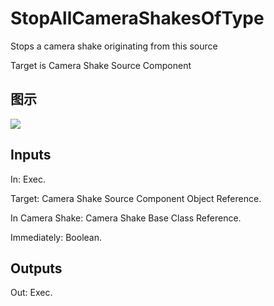 # StopAllCameraShakesOfType

Stops a camera shake originating from this source

Target is Camera Shake Source Component

## 图示

![]($-20221218-18142047.png)

## Inputs

In: Exec.

Target: Camera Shake Source Component Object Reference.

In Camera Shake: Camera Shake Base Class Reference.

Immediately: Boolean.  

## Outputs

Out: Exec.

